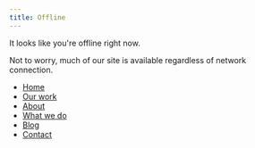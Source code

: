 ```yaml
---
title: Offline
---
```


It looks like you're offline right now.

Not to worry, much of our site is available regardless of network connection.

- [Home](/)
- [Our work](/created/)
- [About](/is/)
- [What we do](/creates/)
- [Blog](/blog/)
- [Contact](/contact/)
